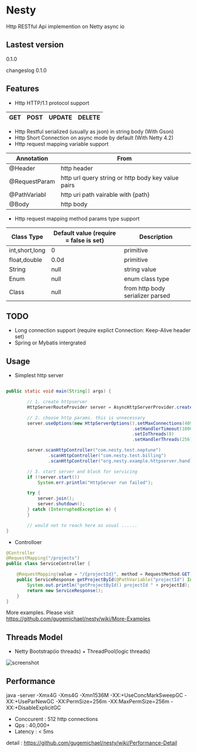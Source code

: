 # Nesty
Http RESTful Api implemention on Netty async io

## Lastest version
0.1.0

changeslog 
0.1.0 

## Features

* Http HTTP/1.1 protocol support 

GET | POST | UPDATE | DELETE
--- | --- | --- | ---

* Http Restful serialized (usually as json) in string body (With Gson)
* Http Short Connection on async mode by default (With Netty 4.2)
* Http request mapping variable support

Annotation | From 
--- | --- 
@Header | http header 
@RequestParam | http url query string or http body key value pairs 
@PathVariabl | http uri path vairable with {path} 
@Body | http body 

* Http request mapping method params type support

Class Type | Default value (require = false is set) | Description
--- | --- | --- 
int,short,long | 0 | primitive
float,double | 0.0d | primitive
String | null | string value
Enum | null | enum class type
Class | null | from http body serializer parsed

## TODO
* Long connection support (require explict Connection: Keep-Alive header set)
* Spring or Mybatis intergrated


## Usage

* Simplest http server

```java

public static void main(String[] args) {

        // 1. create httpserver
        HttpServerRouteProvider server = AsyncHttpServerProvider.create("127.0.0.1", 8080);

        // 2. choose http params. this is unnecessary
        server.useOptions(new HttpServerOptions().setMaxConnections(4096)
                                                .setHandlerTimeout(10000)
                                                .setIoThreads(8)
                                                .setHandlerThreads(256));

        server.scanHttpController("com.nesty.test.neptune")
                .scanHttpController("com.nesty.test.billing")
                .scanHttpController("org.nesty.example.httpserver.handler");

        // 3. start server and block for servicing
        if (!server.start())
            System.err.println("HttpServer run failed");

        try {
            server.join();
            server.shutdown();
        } catch (InterruptedException e) {
        }

        // would not to reach here as usual ......
}
```

* Controlloer

```java
@Controller
@RequestMapping("/projects")
public class ServiceController {

	@RequestMapping(value = "/{projectId}", method = RequestMethod.GET)
	public ServiceResponse getProjectById(@PathVariable("projectId") Integer projectId) {
		System.out.println("getProjectById() projectId " + projectId);
		return new ServiceResponse();
	}
}

```

More examples. Please visit https://github.com/gugemichael/nesty/wiki/More-Examples

## Threads Model

* Netty Bootstrap(io threads) + ThreadPool(logic threads)

![screenshot](http://img1.tbcdn.cn/L1/461/1/40ef4fb553fb9b565ddf79989a6f17877dcb3de7)

## Performance

java -server -Xmx4G -Xms4G -Xmn1536M -XX:+UseConcMarkSweepGC -XX:+UseParNewGC -XX:PermSize=256m -XX:MaxPermSize=256m -XX:+DisableExplicitGC

* Conccurent : 512 http connections 
* Qps : 40,000+
* Latency : < 5ms

detail : https://github.com/gugemichael/nesty/wiki/Performance-Detail

